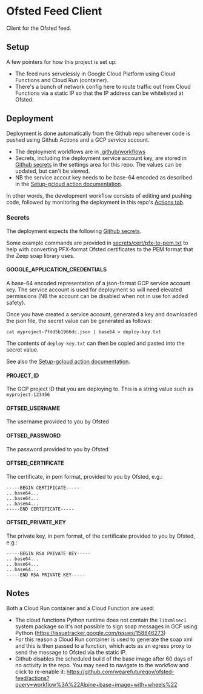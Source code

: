 # Ofsted Feed Client
Client for the Ofsted feed.

## Setup

A few pointers for how this project is set up:

 * The feed runs servelessly in Google Cloud Platform using Cloud Functions and Cloud Run (container).
 * There's a bunch of network config here to route traffic out from Cloud Functions via a static IP so that the IP address can be whitelisted at Ofsted.

## Deployment

Deployment is done automatically from the Github repo whenever code is pushed using Github Actions and a GCP service sccount.

 * The deployment workflows are in [.github/workflows](.github/workflows)
 * Secrets, including the deployment service account key, are stored in [Github secrets](https://github.com/wearefuturegov/ofsted-feed/settings/secrets) in the settings area for this repo. The values can be updated, but can't be viewed.
 * NB the service accout key needs to be base-64 encoded as described in the [Setup-gcloud action documentation](https://github.com/GoogleCloudPlatform/github-actions/blob/master/setup-gcloud/README.md#inputs).

 In other words, the development workflow consists of editing and pushing code, followed by monitoring the deployment in this repo's [Actions tab](https://github.com/wearefuturegov/ofsted-feed/actions).

### Secrets

The deployment expects the following [Github secrets](https://github.com/wearefuturegov/ofsted-feed/settings/secrets).

Some example commands are provided in [secrets/cert/pfx-to-pem.txt](secrets/cert/pfx-to-pem.txt) to help with converting PFX-format Ofsted certificates to the PEM format that the Zeep soap library uses.

#### GOOGLE_APPLICATION_CREDENTIALS

A base-64 encoded representation of a json-format GCP service account key. The service account is used for deployment so will need elevated permissions (NB the account can be disabled when not in use fon added safety).

Once you have created a service account, generated a key and downloaded the json file, the secret value can be generated as follows:

    cat myproject-7fdd5b1966dc.json | base64 > deploy-key.txt

The contents of `deploy-key.txt` can then be copied and pasted into the secret value.

See also the [Setup-gcloud action documentation](https://github.com/GoogleCloudPlatform/github-actions/blob/master/setup-gcloud/README.md#inputs).

#### PROJECT_ID

The GCP project ID that you are deploying to. This is a string value such as `myproject-123456`

#### OFTSED_USERNAME

The username provided to you by Ofsted

#### OFTSED_PASSWORD

The password provided to you by Ofsted

#### OFTSED_CERTIFICATE

The certificate, in pem format, provided to you by Ofsted, e.g.: 

    -----BEGIN CERTIFICATE-----
    ...base64...
    ...base64...
    ...base64...
    -----END CERTIFICATE-----

#### OFTSED_PRIVATE_KEY

The private key, in pem format, of the certificate provided to you by Ofsted, e.g.: 

    -----BEGIN RSA PRIVATE KEY-----
    ...base64...
    ...base64...
    ...base64...
    -----END RSA PRIVATE KEY-----

## Notes

Both a Cloud Run container and a Cloud Function are used:

 * The cloud functions Python runtime does not contain the `libxmlsec1` system package so it's not possible to sign soap messages in GCF using Python (https://issuetracker.google.com/issues/158846273)
 * For this reason a Cloud Run container is used to generate the soap xml and this is then passed to a function, which acts as an egress proxy to send the message to Ofsted via the static IP.
 * Github disables the scheduled build of the base image after 60 days of no activity in the repo. You may need to navigate to the workflow and click to re-enable it: https://github.com/wearefuturegov/ofsted-feed/actions?query=workflow%3A%22Alpine+base+image+with+wheels%22
 